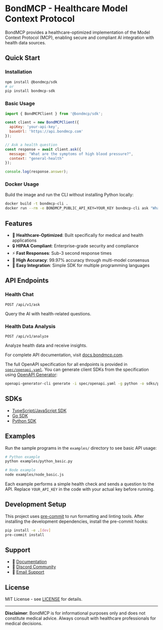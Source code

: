 # BondMCP - Healthcare Model Context Protocol

BondMCP provides a healthcare-optimized implementation of the Model Context Protocol (MCP), enabling secure and compliant AI integration with health data sources.

## Quick Start

### Installation

```bash
npm install @bondmcp/sdk
# or
pip install bondmcp-sdk
```

### Basic Usage

```javascript
import { BondMCPClient } from '@bondmcp/sdk';

const client = new BondMCPClient({
  apiKey: 'your-api-key',
  baseUrl: 'https://api.bondmcp.com'
});

// Ask a health question
const response = await client.ask({
  message: "What are the symptoms of high blood pressure?",
  context: "general-health"
});

console.log(response.answer);
```

### Docker Usage

Build the image and run the CLI without installing Python locally:

```bash
docker build -t bondmcp-cli .
docker run --rm -e BONDMCP_PUBLIC_API_KEY=YOUR_KEY bondmcp-cli ask "What are the symptoms of high blood pressure?"
```


## Features

- 🏥 **Healthcare-Optimized**: Built specifically for medical and health applications
- 🔒 **HIPAA Compliant**: Enterprise-grade security and compliance
- ⚡ **Fast Responses**: Sub-3 second response times
- 🎯 **High Accuracy**: 99.97% accuracy through multi-model consensus
- 🔧 **Easy Integration**: Simple SDK for multiple programming languages

## API Endpoints

### Health Chat
```
POST /api/v1/ask
```
Query the AI with health-related questions.

### Health Data Analysis
```
POST /api/v1/analyze
```
Analyze health data and receive insights.

For complete API documentation, visit [docs.bondmcp.com](https://docs.bondmcp.com).

The full OpenAPI specification for all endpoints is provided in
[`spec/openapi.yaml`](spec/openapi.yaml). You can generate client SDKs from the
specification using [OpenAPI Generator](https://openapi-generator.tech):

```bash
openapi-generator-cli generate -i spec/openapi.yaml -g python -o sdks/python
```

## SDKs

- [TypeScript/JavaScript SDK](https://docs.bondmcp.com/sdks/typescript)
- [Go SDK](https://docs.bondmcp.com/sdks/go)
- [Python SDK](https://docs.bondmcp.com/sdks/python)

## Examples

Run the sample programs in the `examples/` directory to see basic API usage:

```bash
# Python example
python examples/python_basic.py

# Node example
node examples/node_basic.js
```

Each example performs a simple health check and sends a question to the API. Replace
`YOUR_API_KEY` in the code with your actual key before running.

## Development Setup

This project uses [pre-commit](https://pre-commit.com) to run formatting and linting tools. After installing the development dependencies, install the pre-commit hooks:

```bash
pip install -e .[dev]
pre-commit install
```

## Support

- 📖 [Documentation](https://docs.bondmcp.com)
- 💬 [Discord Community](https://discord.gg/bondmcp)
- 📧 [Email Support](mailto:support@bondmcp.com)

## License

MIT License - see [LICENSE](https://github.com/bondmcp/mcp/blob/main/LICENSE) for details.

---

**Disclaimer**: BondMCP is for informational purposes only and does not constitute medical advice. Always consult with healthcare professionals for medical decisions.
